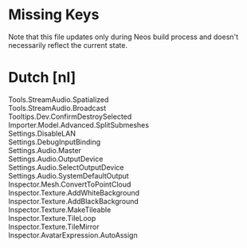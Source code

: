 # Missing Keys
Note that this file updates only during Neos build process and doesn't necessarily reflect the current state.

# Dutch [nl]
Tools.StreamAudio.Spatialized  
Tools.StreamAudio.Broadcast  
Tooltips.Dev.ConfirmDestroySelected  
Importer.Model.Advanced.SplitSubmeshes  
Settings.DisableLAN  
Settings.DebugInputBinding  
Settings.Audio.Master  
Settings.Audio.OutputDevice  
Settings.Audio.SelectOutputDevice  
Settings.Audio.SystemDefaultOutput  
Inspector.Mesh.ConvertToPointCloud  
Inspector.Texture.AddWhiteBackground  
Inspector.Texture.AddBlackBackground  
Inspector.Texture.MakeTileable  
Inspector.Texture.TileLoop  
Inspector.Texture.TileMirror  
Inspector.AvatarExpression.AutoAssign  

